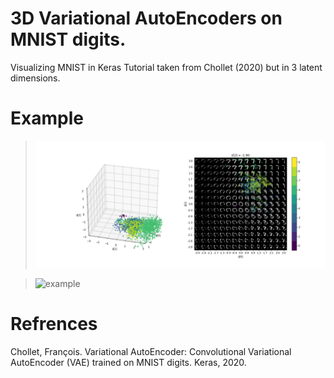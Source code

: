 # 3D Variational AutoEncoders on MNIST digits.
Visualizing MNIST in Keras Tutorial taken from Chollet (2020) but in 3 latent dimensions.

# Example
> ![example](./exampleImages/example.png)

> ![example](./exampleImages/example.gif)

# Refrences
Chollet, François. Variational AutoEncoder: Convolutional Variational AutoEncoder (VAE) trained on MNIST digits. Keras, 2020.
